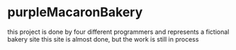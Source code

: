 # purpleMacaronBakery
this project is done by four different programmers and represents a fictional bakery site
this site is almost done, but the work is still in process
